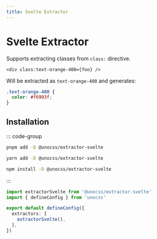 ```yaml
---
title: Svelte Extractor
---
```


# Svelte Extractor

Supports extracting classes from `class:` directive.

```svelte
<div class:text-orange-400={foo} />
```

Will be extracted as `text-orange-400` and generates:

```css
.text-orange-400 {
  color: #f6993f;
}
```

## Installation

::: code-group

```bash [pnpm]
pnpm add -D @unocss/extractor-svelte
```

```bash [yarn]
yarn add -D @unocss/extractor-svelte
```

```bash [npm]
npm install -D @unocss/extractor-svelte
```

:::

```ts [uno.config.ts]
import extractorSvelte from '@unocss/extractor-svelte'
import { defineConfig } from 'unocss'

export default defineConfig({
  extractors: [
    extractorSvelte(),
  ],
})
```
